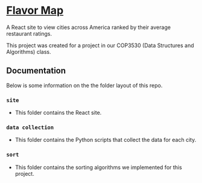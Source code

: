 
# [Flavor Map](https://hudsong.dev/flavormap)

A React site to view cities across America ranked by their average restaurant ratings.

This project was created for a project in our COP3530 (Data Structures and Algorithms) class.



## Documentation

Below is some information on the the folder layout of this repo.

### `site`
* This folder contains the React site.

### `data collection`
* This folder contains the Python scripts that collect the data for each city.

### `sort`
* This folder contains the sorting algorithms we implemented for this project.

